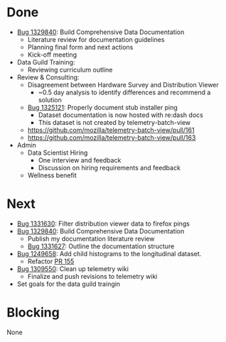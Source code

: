 # Done

* [Bug 1329840](http://bugzil.la/1329840): Build Comprehensive Data Documentation
  * Literature review for documentation guidelines
  * Planning final form and next actions
  * Kick-off meeting
* Data Guild Training:
  * Reviewing curriculum outline
* Review & Consulting:
  * Disagreement between Hardware Survey and Distribution Viewer
    * ~0.5 day analysis to identify differences and recommend a solution
  * [Bug 1325121](http://bugzil.la/1325121): Properly document stub installer ping
    * Dataset documentation is now hosted with re:dash docs
    * This dataset is not created by telemetry-batch-view
  * https://github.com/mozilla/telemetry-batch-view/pull/161
  * https://github.com/mozilla/telemetry-batch-view/pull/163
* Admin
  * Data Scientist Hiring
    * One interview and feedback
    * Discussion on hiring requirements and feedback
  * Wellness benefit

# Next
* [Bug 1331630](http://bugzil.la/1331630): Filter distribution viewer data to firefox pings
* [Bug 1329840](http://bugzil.la/1329840): Build Comprehensive Data Documentation
  * Publish my documentation literature review 
  * [Bug 1331627](http://bugzil.la/1331627): Outline the documentation structure
* [Bug 1249658](http://bugzil.la/1249658): Add child histograms to the longitudinal dataset.
  * Refactor [PR 155](https://github.com/mozilla/telemetry-batch-view/pull/155)
* [Bug 1309550](http://bugzil.la/1309550): Clean up telemetry wiki
  * Finalize and push revisions to telemetry wiki
* Set goals for the data guild traingin

# Blocking

None
